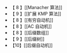 - 【 8 】[[Manacher 算法]]
- 【 9 】[[扩展 KMP 算法]]
- 【 8 】[[有穷自动机]]
- 【 8 】[[AC 自动机]]
- 【 8 】[[后缀数组]]
- 【 9 】[[后缀树]]
- 【10】[[后缀自动机]]